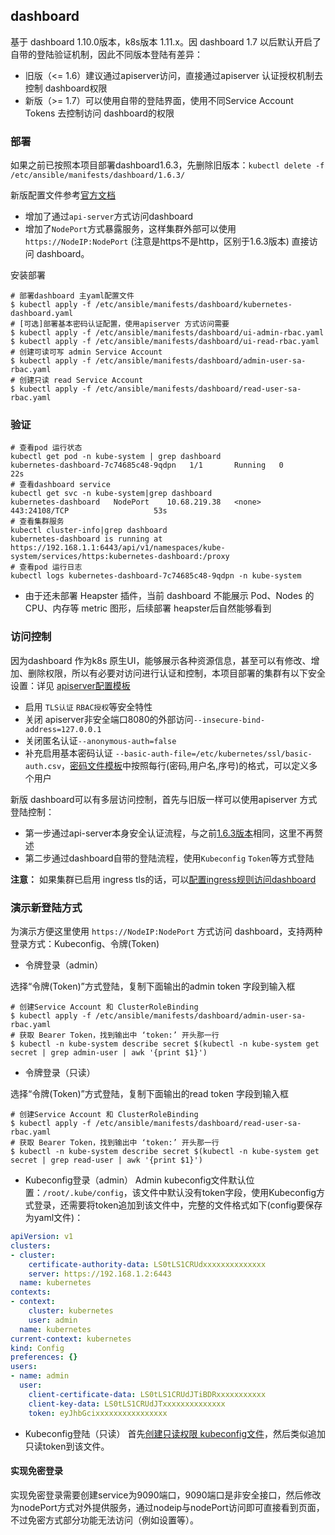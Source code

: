 ## dashboard

基于 dashboard 1.10.0版本，k8s版本 1.11.x。因 dashboard 1.7 以后默认开启了自带的登陆验证机制，因此不同版本登陆有差异：

- 旧版（<= 1.6）建议通过apiserver访问，直接通过apiserver 认证授权机制去控制 dashboard权限
- 新版（>= 1.7）可以使用自带的登陆界面，使用不同Service Account Tokens 去控制访问 dashboard的权限

### 部署

如果之前已按照本项目部署dashboard1.6.3，先删除旧版本：`kubectl delete -f /etc/ansible/manifests/dashboard/1.6.3/`

新版配置文件参考[官方文档](https://raw.githubusercontent.com/kubernetes/dashboard/master/src/deploy/recommended/kubernetes-dashboard.yaml)

- 增加了通过`api-server`方式访问dashboard
- 增加了`NodePort`方式暴露服务，这样集群外部可以使用 `https://NodeIP:NodePort` (注意是https不是http，区别于1.6.3版本) 直接访问 dashboard。

安装部署

```
# 部署dashboard 主yaml配置文件
$ kubectl apply -f /etc/ansible/manifests/dashboard/kubernetes-dashboard.yaml
# [可选]部署基本密码认证配置，使用apiserver 方式访问需要
$ kubectl apply -f /etc/ansible/manifests/dashboard/ui-admin-rbac.yaml
$ kubectl apply -f /etc/ansible/manifests/dashboard/ui-read-rbac.yaml
# 创建可读可写 admin Service Account
$ kubectl apply -f /etc/ansible/manifests/dashboard/admin-user-sa-rbac.yaml
# 创建只读 read Service Account
$ kubectl apply -f /etc/ansible/manifests/dashboard/read-user-sa-rbac.yaml
```

### 验证

```
# 查看pod 运行状态
kubectl get pod -n kube-system | grep dashboard
kubernetes-dashboard-7c74685c48-9qdpn   1/1       Running   0          22s
# 查看dashboard service
kubectl get svc -n kube-system|grep dashboard
kubernetes-dashboard   NodePort    10.68.219.38   <none>        443:24108/TCP                   53s
# 查看集群服务
kubectl cluster-info|grep dashboard
kubernetes-dashboard is running at https://192.168.1.1:6443/api/v1/namespaces/kube-system/services/https:kubernetes-dashboard:/proxy
# 查看pod 运行日志
kubectl logs kubernetes-dashboard-7c74685c48-9qdpn -n kube-system
```

- 由于还未部署 Heapster 插件，当前 dashboard 不能展示 Pod、Nodes 的 CPU、内存等 metric 图形，后续部署 heapster后自然能够看到

### 访问控制

因为dashboard 作为k8s 原生UI，能够展示各种资源信息，甚至可以有修改、增加、删除权限，所以有必要对访问进行认证和控制，本项目部署的集群有以下安全设置：详见 [apiserver配置模板](https://github.com/gjmzj/kubeasz/blob/master/roles/kube-master/templates/kube-apiserver.service.j2)

- 启用 `TLS认证` `RBAC授权`等安全特性
- 关闭 apiserver非安全端口8080的外部访问`--insecure-bind-address=127.0.0.1`
- 关闭匿名认证`--anonymous-auth=false`
- 补充启用基本密码认证 `--basic-auth-file=/etc/kubernetes/ssl/basic-auth.csv`，[密码文件模板](https://github.com/gjmzj/kubeasz/blob/master/roles/kube-master/templates/basic-auth.csv.j2)中按照每行(密码,用户名,序号)的格式，可以定义多个用户

新版 dashboard可以有多层访问控制，首先与旧版一样可以使用apiserver 方式登陆控制：

- 第一步通过api-server本身安全认证流程，与之前[1.6.3版本](https://github.com/gjmzj/kubeasz/blob/master/docs/guide/dashboard.1.6.3.md)相同，这里不再赘述
- 第二步通过dashboard自带的登陆流程，使用`Kubeconfig` `Token`等方式登陆

**注意：** 如果集群已启用 ingress tls的话，可以[配置ingress规则访问dashboard](https://github.com/gjmzj/kubeasz/blob/master/docs/guide/ingress-tls.md#%E9%85%8D%E7%BD%AE-dashboard-ingress)

### 演示新登陆方式

为演示方便这里使用 `https://NodeIP:NodePort` 方式访问 dashboard，支持两种登录方式：Kubeconfig、令牌(Token)

- 令牌登录（admin）

选择“令牌(Token)”方式登陆，复制下面输出的admin token 字段到输入框

```
# 创建Service Account 和 ClusterRoleBinding
$ kubectl apply -f /etc/ansible/manifests/dashboard/admin-user-sa-rbac.yaml
# 获取 Bearer Token，找到输出中 ‘token:’ 开头那一行
$ kubectl -n kube-system describe secret $(kubectl -n kube-system get secret | grep admin-user | awk '{print $1}')
```

- 令牌登录（只读）

选择“令牌(Token)”方式登陆，复制下面输出的read token 字段到输入框

```
# 创建Service Account 和 ClusterRoleBinding
$ kubectl apply -f /etc/ansible/manifests/dashboard/read-user-sa-rbac.yaml
# 获取 Bearer Token，找到输出中 ‘token:’ 开头那一行
$ kubectl -n kube-system describe secret $(kubectl -n kube-system get secret | grep read-user | awk '{print $1}')
```

- Kubeconfig登录（admin） Admin kubeconfig文件默认位置：`/root/.kube/config`，该文件中默认没有token字段，使用Kubeconfig方式登录，还需要将token追加到该文件中，完整的文件格式如下(config要保存为yaml文件)：

```yaml
apiVersion: v1
clusters:
- cluster:
    certificate-authority-data: LS0tLS1CRUdxxxxxxxxxxxxxx
    server: https://192.168.1.2:6443
  name: kubernetes
contexts:
- context:
    cluster: kubernetes
    user: admin
  name: kubernetes
current-context: kubernetes
kind: Config
preferences: {}
users:
- name: admin
  user:
    client-certificate-data: LS0tLS1CRUdJTiBDRxxxxxxxxxxx
    client-key-data: LS0tLS1CRUdJTxxxxxxxxxxxxxx
    token: eyJhbGcixxxxxxxxxxxxxxxx
```

- Kubeconfig登陆（只读） 首先[创建只读权限 kubeconfig文件](https://github.com/gjmzj/kubeasz/blob/master/docs/op/readonly_kubectl.md)，然后类似追加只读token到该文件。



####  实现免密登录

实现免密登录需要创建service为9090端口，9090端口是非安全接口，然后修改为nodePort方式对外提供服务，通过nodeip与nodePort访问即可直接看到页面，不过免密方式部分功能无法访问（例如设置等）。